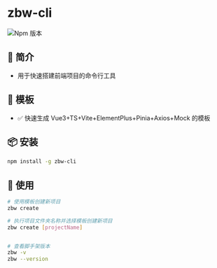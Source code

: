# zbw-cli

![Npm 版本](https://img.shields.io/badge/zbw-cli_v0.0.1-green)

## 📖 简介

- 用于快速搭建前端项目的命令行工具

## 📕 模板

- ✅ 快速生成 Vue3+TS+Vite+ElementPlus+Pinia+Axios+Mock 的模板

## 📦 安装

```bash
npm install -g zbw-cli
```

## 🚩 使用

```bash
# 使用模板创建新项目
zbw create

# 执行项目文件夹名称并选择模板创建新项目
zbw create [projectName]


# 查看脚手架版本
zbw -v
zbw --version
```
